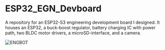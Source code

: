 # ESP32_EGN_Devboard
A repository for an ESP32-S3 engineering development board I designed. It houses an ESP32, a buck-boost regulator, battery charging IC with power path, two BLDC motor drivers, a microSD-interface, and a camera.

![ENGBOT](https://github.com/user-attachments/assets/5d3da25d-dc0f-4c68-b231-d4123c3d2e5c)
